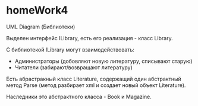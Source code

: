 # homeWork4
UML Diagram (Библиотеки)

Выделен интерфейс ILibrary, есть его реализация - класс Library.

С библиотекой ILibrary могут взаимодействовать:
 - Администраторы (добовляют новую литературу, списывают старую)
 - Читатели (забирают/возвращают литературу)

Есть абрастракный класс Literature, содержащий один абстрактный метод Parse (метод разбирает xml и создает новый объект Literature).

Наследники это абстрактного класса - Book и Magazine.
